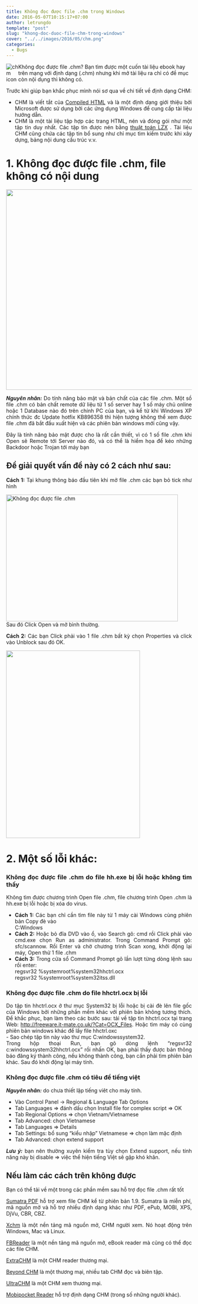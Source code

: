 ```yaml
---
title: Không đọc được file .chm trong Windows
date: 2016-05-07T10:15:17+07:00
author: letrungdo
template: "post"
slug: "khong-doc-duoc-file-chm-trong-windows"
cover: "../../images/2016/05/chm.png"
categories:
  - Bugs
---
```

<p style="display: flex">
  <img src="/media/2016/05/chm-1.png" alt="chm icon" />
  Không đọc được file .chm? Bạn tìm được một cuốn tài liệu ebook hay trên mạng với định dạng (.chm) nhưng khi mở tài liệu ra chỉ có đề mục còn nội dụng thì không có.
</p>

<p style="text-align: justify;">
  Trước khi giúp bạn khắc phục mình nói sơ qua về chi tiết về định dạng CHM:
</p>

<ul style="text-align: justify;">
  <li>
    CHM là viết tắt của <a href="http://en.wikipedia.org/wiki/Microsoft_Compiled_HTML_Help">Compiled HTML</a> và là một định dạng giới thiệu bởi Microsoft được sử dụng bởi các ứng dụng Windows để cung cấp tài liệu hướng dẫn.
  </li>
  <li>
    CHM là một tài liệu tập hợp các trang HTML, nén và đóng gói như một tập tin duy nhất. Các tập tin được nén bằng <a href="http://en.wikipedia.org/wiki/LZX_(algorithm)">thuật toán LZX</a> . Tài liệu CHM cũng chứa các tập tin bổ sung như chỉ mục tìm kiếm trước khi xây dựng, bảng nội dung cấu trúc v.v.
  </li>
</ul>

# 1. Không đọc được file .chm, file không có nội dung

<img class="aligncenter size-full wp-image-2040" src="/media/2016/05/chm-file-about.png" alt="" width="752" height="544" srcset="/media/2016/05/chm-file-about.png 752w, /media/2016/05/chm-file-about-74x55.png 74w" sizes="(max-width: 752px) 100vw, 752px" /> 

<p style="text-align: justify;">
  <em><strong>Nguyên nhân:</strong></em> Do tính năng bảo mật và bản chất của các file .chm. Một sồ file .chm có bản chất remote dữ liệu từ 1 số server hay 1 số máy chủ online hoặc 1 Database nào đó trên chính PC của bạn, và kể từ khi Windows XP chính thức đc Update hotfix KB896358 thì hiện tượng không thể xem được file .chm đã bắt đầu xuất hiện và các phiên bản windows mới cũng vậy.
</p>

<p style="text-align: justify;">
  Đây là tính năng bảo mật được cho là rất cần thiết, vì có 1 số file .chm khi Open sẽ Remote tới Server nào đó, và có thể là hiểm họa để kéo những Backdoor hoặc Trojan tới máy bạn
</p>

<h2 style="text-align: justify;">
  Để giải quyết vấn đề này có 2 cách như sau:
</h2>

<p style="text-align: justify;">
  <strong>Cách 1:</strong> Tại khung thông báo đầu tiên khi mở file .chm các bạn bỏ tick như hình
</p>

<p style="text-align: justify;">
  <img class="aligncenter wp-image-914 size-full" src="/media/2016/05/chm.png" alt="Không đọc được file .chm" width="466" height="344" /><br /> Sau đó Click Open và mở bình thường.
</p>

<p style="text-align: justify;">
  <strong>Cách 2:</strong> Các bạn Click phải vào 1 file .chm bất kỳ chọn Properties và click vào Unblock sau đó OK.
</p>

<img class="aligncenter size-full wp-image-2041" src="/media/2016/05/unlock-chm-file.png" alt="" width="363" height="509" /> 

<h1 style="text-align: justify;">
  2. Một số lỗi khác:
</h1>

<h3 style="text-align: justify;">
  Không đọc được file .chm do file hh.exe bị lỗi hoặc không tìm thấy
</h3>

<p style="text-align: justify;">
  Không tìm được chương trình Open file .chm, file chương trình Open .chm là hh.exe bị lỗi hoặc bị xóa do virus.
</p>

<ul style="text-align: justify;">
  <li>
    <strong>Cách 1:</strong> Các bạn chỉ cần tìm file này từ 1 máy cài Windows cùng phiên bản Copy đè vào<br /> C:Windows
  </li>
  <li>
    <strong>Cách 2:</strong> Hoặc bỏ đĩa DVD vào ổ, vào Search gõ: cmd rồi Click phải vào cmd.exe chọn Run as administrator. Trong Command Prompt gõ: sfc/scannow. Rồi Enter và chờ chương trình Scan xong, khởi động lại máy, Open thử 1 file .chm
  </li>
  <li>
    <strong>Cách 3:</strong> Trong cửa sổ Command Prompt gõ lần lượt từng dòng lệnh sau rồi enter:<br /> regsvr32 %systemroot%system32hhctrl.ocx<br /> regsvr32 %systemroot%system32itss.dll
  </li>
</ul>

<h3 style="text-align: justify;">
  Không đọc được file .chm do file hhctrl.ocx bị lỗi
</h3>

<p style="text-align: justify;">
  Do tập tin hhctrl.ocx ở thư mục System32 bị lỗi hoặc bị cài đè lên file gốc của Windows bởi những phần mềm khác với phiên bản không tương thích. Để khắc phục, bạn làm theo các bước sau: tải về tập tin hhctrl.ocx tại trang Web: <a href="http://webketoan.com/redirect.php?http://freeware.it-mate.co.uk/?Cat=OCX_Files" target="_blank" rel="nofollow noopener" data-proxy-href="proxy.php?link=http%3A%2F%2Ffreeware.it-mate.co.uk%2F%3FCat%3DOCX_Files&hash=57dce8fd8960fb98be58d7f605cedae6">http://freeware.it-mate.co.uk/?Cat=OCX_Files</a>. Hoặc tìm máy có cùng phiên bản windows khác để lấy file hhctrl.oxc<br /> - Sao chép tập tin này vào thư mục C:windowssystem32.<br /> Trong hộp thoại Run, bạn gõ dòng lệnh “regsvr32 c:windowssystem32hhctrl.ocx” rồi nhấn OK, bạn phải thấy được bản thông báo đăng ký thành công, nếu không thành công, bạn cần phải tìm phiên bản khác. Sau đó khởi động lại máy tính.
</p>

<h3 style="text-align: justify;">
  Không đọc được file .chm có tiêu đề tiếng việt
</h3>

<p style="text-align: justify;">
  <em><strong>Nguyên nhân:</strong></em> do chưa thiết lập tiếng viêt cho máy tính.
</p>

<ul style="text-align: justify;">
  <li>
    Vào Control Panel -> Regional & Language Tab Options
  </li>
  <li>
    Tab Languages => đánh dấu chọn Install file for complex script => OK
  </li>
  <li>
    Tab Regional Options => chọn Vietnam/Vietnamese
  </li>
  <li>
    Tab Advanced: chọn Vietnamese
  </li>
  <li>
    Tab Languages => Details
  </li>
  <li>
    Tab Settings: bổ sung “kiểu nhập” Vietnamese => chọn làm mặc định
  </li>
  <li>
    Tab Advanced: chọn extend support
  </li>
</ul>

<p style="text-align: justify;">
  <em><strong>Lưu ý:</strong></em> bạn nên thường xuyên kiểm tra tùy chọn Extend support, nếu tính năng này bị disable => việc thể hiện tiếng Việt sẽ gặp khó khăn.
</p>

<h2 style="text-align: justify;">
  Nếu làm các cách trên không được
</h2>

<p style="text-align: justify;">
  Bạn có thể tải về một trong các phần mềm sau hỗ trợ đọc file .chm rất tốt
</p>

<p style="text-align: justify;">
  <a href="https://blog.kowalczyk.info/software/sumatrapdf/free-pdf-reader.html">Sumatra PDF</a> hỗ trợ xem file CHM kể từ phiên bản 1.9. Sumatra là miễn phí, mã nguồn mở và hỗ trợ nhiều định dạng khác như PDF, ePub, MOBI, XPS, DjVu, CBR, CBZ.
</p>

<p style="text-align: justify;">
  <a href="http://xchm.sourceforge.net/">Xchm</a> là một nền tảng mã nguồn mở, CHM người xem. Nó hoạt động trên Windows, Mac và Linux.
</p>

<p style="text-align: justify;">
  <a href="http://www.fbreader.org/win32">FBReader</a> là một nền tảng mã nguồn mở, eBook reader mà cũng có thể đọc các file CHM.
</p>

<p style="text-align: justify;">
  <a href="http://www.extrachm.com/">ExtraCHM</a> là một CHM reader thương mại.
</p>

<p style="text-align: justify;">
  <a href="http://www.beyondchm.com/">Beyond CHM</a> là một thương mại, nhiều tab CHM đọc và biên tập.
</p>

<p style="text-align: justify;">
  <a href="http://www.ultrachm.com/">UltraCHM</a> là một CHM xem thương mại.
</p>

<p style="text-align: justify;">
  <a href="http://www.mobipocket.com/en/downloadsoft/productdetailsreader.asp">Mobipocket Reader</a> hỗ trợ định dạng CHM (trong số những người khác).
</p>